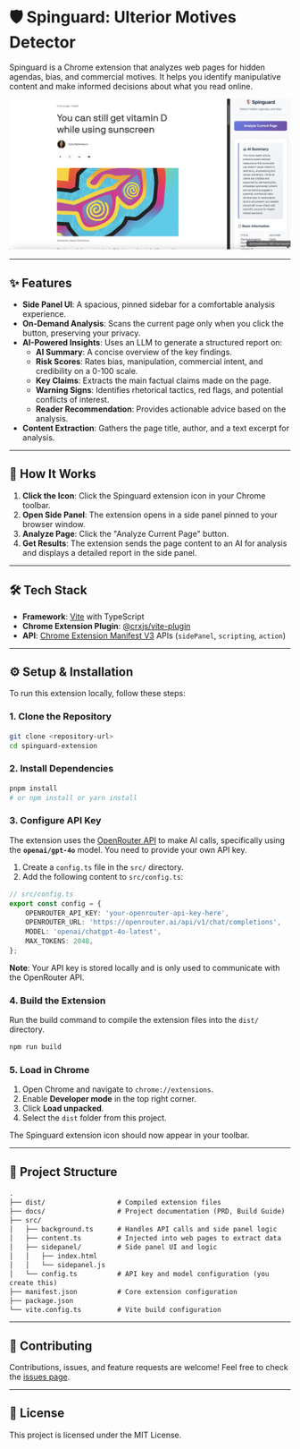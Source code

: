 # 🛡️ Spinguard: Ulterior Motives Detector

Spinguard is a Chrome extension that analyzes web pages for hidden agendas, bias, and commercial motives. It helps you identify manipulative content and make informed decisions about what you read online.

![Spinguard Screenshot](public/spinguard.png)

---

## ✨ Features

- **Side Panel UI**: A spacious, pinned sidebar for a comfortable analysis experience.
- **On-Demand Analysis**: Scans the current page only when you click the button, preserving your privacy.
- **AI-Powered Insights**: Uses an LLM to generate a structured report on:
    - **AI Summary**: A concise overview of the key findings.
    - **Risk Scores**: Rates bias, manipulation, commercial intent, and credibility on a 0-100 scale.
    - **Key Claims**: Extracts the main factual claims made on the page.
    - **Warning Signs**: Identifies rhetorical tactics, red flags, and potential conflicts of interest.
    - **Reader Recommendation**: Provides actionable advice based on the analysis.
- **Content Extraction**: Gathers the page title, author, and a text excerpt for analysis.

---

## 🚀 How It Works

1.  **Click the Icon**: Click the Spinguard extension icon in your Chrome toolbar.
2.  **Open Side Panel**: The extension opens in a side panel pinned to your browser window.
3.  **Analyze Page**: Click the "Analyze Current Page" button.
4.  **Get Results**: The extension sends the page content to an AI for analysis and displays a detailed report in the side panel.

---

## 🛠️ Tech Stack

- **Framework**: [Vite](https://vitejs.dev/) with TypeScript
- **Chrome Extension Plugin**: [@crxjs/vite-plugin](https://crxjs.dev/vite-plugin)
- **API**: [Chrome Extension Manifest V3](https://developer.chrome.com/docs/extensions/mv3/) APIs (`sidePanel`, `scripting`, `action`)

---

## ⚙️ Setup & Installation

To run this extension locally, follow these steps:

### 1. Clone the Repository

```bash
git clone <repository-url>
cd spinguard-extension
```

### 2. Install Dependencies

```bash
pnpm install
# or npm install or yarn install
```

### 3. Configure API Key

The extension uses the [OpenRouter API](https://openrouter.ai) to make AI calls, specifically using the **`openai/gpt-4o`** model. You need to provide your own API key.

1.  Create a `config.ts` file in the `src/` directory.
2.  Add the following content to `src/config.ts`:

```typescript
// src/config.ts
export const config = {
    OPENROUTER_API_KEY: 'your-openrouter-api-key-here',
    OPENROUTER_URL: 'https://openrouter.ai/api/v1/chat/completions',
    MODEL: 'openai/chatgpt-4o-latest',
    MAX_TOKENS: 2048,
};
```

**Note**: Your API key is stored locally and is only used to communicate with the OpenRouter API.

### 4. Build the Extension

Run the build command to compile the extension files into the `dist/` directory.

```bash
npm run build
```

### 5. Load in Chrome

1.  Open Chrome and navigate to `chrome://extensions`.
2.  Enable **Developer mode** in the top right corner.
3.  Click **Load unpacked**.
4.  Select the `dist` folder from this project.

The Spinguard extension icon should now appear in your toolbar.

---

## 📁 Project Structure

```
.
├── dist/                  # Compiled extension files
├── docs/                  # Project documentation (PRD, Build Guide)
├── src/
│   ├── background.ts      # Handles API calls and side panel logic
│   ├── content.ts         # Injected into web pages to extract data
│   ├── sidepanel/         # Side panel UI and logic
│   │   ├── index.html
│   │   └── sidepanel.js
│   └── config.ts          # API key and model configuration (you create this)
├── manifest.json          # Core extension configuration
├── package.json
└── vite.config.ts         # Vite build configuration
```

---

## 🤝 Contributing

Contributions, issues, and feature requests are welcome! Feel free to check the [issues page](https://github.com/your-repo/issues).

---

## 📄 License

This project is licensed under the MIT License. 